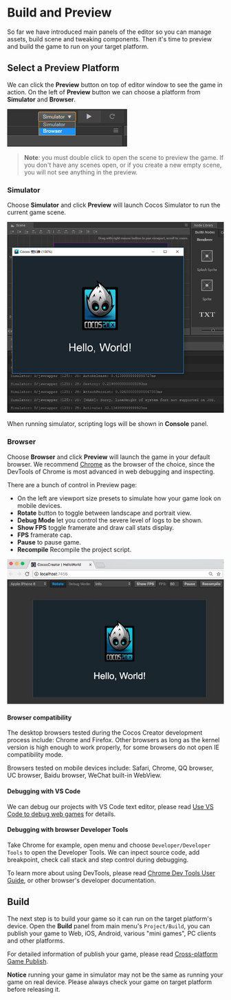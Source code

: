 # Build and Preview

So far we have introduced main panels of the editor so you can manage assets, build scene and tweaking components. Then it's time to preview and build the game to run on your target platform.

## Select a Preview Platform

We can click the **Preview** button on top of editor window to see the game in action. On the left of **Preview** button we can choose a platform from **Simulator** and **Browser**.

![select platform](preview-build/select-platform.png)

> **Note**: you must double click to open the scene to preview the game. If you don't have any scenes open, or if you create a new empty scene, you will not see anything in the preview.

### Simulator

Choose **Simulator** and click **Preview** will launch Cocos Simulator to run the current game scene.

![simulator](preview-build/simulator.png)

When running simulator, scripting logs will be shown in **Console** panel.

### Browser

Choose **Browser** and click **Preview** will launch the game in your default browser. We recommend [Chrome](http://google.com/chrome) as the browser of the choice, since the DevTools of Chrome is most advanced in web debugging and inspecting.

There are a bunch of control in Preview page:

- On the left are viewport size presets to simulate how your game look on mobile devices.
- **Rotate** button to toggle between landscape and portrait view.
- **Debug Mode** let you control the severe level of logs to be shown.
- **Show FPS** toggle framerate and draw call stats display.
- **FPS** framerate cap.
- **Pause** to pause game.
- **Recompile** Recompile the project script.

![browser](preview-build/browser.png)

#### Browser compatibility

The desktop browsers tested during the Cocos Creator development process include: Chrome and Firefox. Other browsers as long as the kernel version is high enough to work properly, for some browsers do not open IE compatibility mode.

Browsers tested on mobile devices include: Safari, Chrome, QQ browser, UC browser, Baidu browser, WeChat built-in WebView.

#### Debugging with VS Code

We can debug our projects with VS Code text editor, please read [Use VS Code to debug web games](../coding-setup.md#use-vs-code-to-debug-web-games) for details.

#### Debugging with browser Developer Tools

Take Chrome for example, open menu and choose `Developer/Developer Tools` to open the Developer Tools. We can inpect source code, add breakpoint, check call stack and step control during debugging.

To learn more about using DevTools, please read [Chrome Dev Tools User Guide](https://developer.chrome.com/devtools), or other browser's developer documentation.

## Build

The next step is to build your game so it can run on the target platform's device. Open the **Build** panel from main menu's `Project/Build`, you can publish your game to Web, iOS, Android, various "mini games", PC clients and other platforms.

For detailed information of publish your game, please read [Cross-platform Game Publish](../../publish/index.md).

**Notice** running your game in simulator may not be the same as running your game on real device. Please always check your game on target platform before releasing it.
